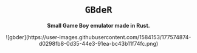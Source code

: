 <div align="center">
  <h1><code>GBdeR</code></h1>
  <p>
    <strong>Small Game Boy emulator made in Rust.</strong>
  </p>
</div>

<div align="center">
![gbder](https://user-images.githubusercontent.com/1584153/177574874-d0298fb8-0d35-44e3-91ea-bc43b11f74fc.png)
</div>